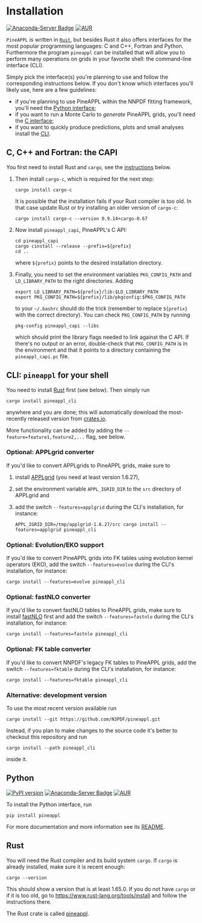 # Installation

[![Anaconda-Server Badge](https://anaconda.org/conda-forge/pineappl/badges/installer/conda.svg)](https://anaconda.org/conda-forge/pineappl)
[![AUR](https://img.shields.io/aur/version/pineappl)](https://aur.archlinux.org/packages/pineappl)

`PineAPPL` is written in [`Rust`](https://www.rust-lang.org/), but besides Rust
it also offers interfaces for the most popular programming languages: C and
C++, Fortran and Python. Furthermore the program `pineappl` can be installed
that will allow you to perform many operations on grids in your favorite shell:
the command-line interface (CLI).

Simply pick the interface(s) you're planning to use and follow the
corresponding instructions below. If you don't know which interfaces you'll
likely use, here are a few guidelines:

- if you're planning to use PineAPPL within the NNPDF fitting framework, you'll
  need the [Python interface](#python);
- if you want to run a Monte Carlo to *generate* PineAPPL grids, you'll need
  the [C interface](#c-c-and-fortran-the-capi);
- if you want to quickly produce predictions, plots and small analyses install
  the [CLI](#cli-pineappl-for-your-shell).

## C, C++ and Fortran: the CAPI

You first need to install Rust and `cargo`, see the [instructions](#rust)
below.

1. Then install `cargo-c`, which is required for the next step:

       cargo install cargo-c

   It is possible that the installation fails if your Rust compiler is too old.
   In that case update Rust or try installing an older version of `cargo-c`:

       cargo install cargo-c --version 0.9.14+cargo-0.67

2. Now install `pineappl_capi`, PineAPPL's C API:

       cd pineappl_capi
       cargo cinstall --release --prefix=${prefix}
       cd ..

   where `${prefix}` points to the desired installation directory.

3. Finally, you need to set the environment variables `PKG_CONFIG_PATH` and
   `LD_LIBRARY_PATH` to the right directories. Adding

       export LD_LIBRARY_PATH=${prefix}/lib:$LD_LIBRARY_PATH
       export PKG_CONFIG_PATH=${prefix}/lib/pkgconfig:$PKG_CONFIG_PATH

   to your `~/.bashrc` should do the trick (remember to replace `${prefix}` with
   the correct directory). You can check `PKG_CONFIG_PATH` by running

       pkg-config pineappl_capi --libs

   which should print the library flags needed to link against the C API. If
   there's no output or an error, double-check that `PKG_CONFIG_PATH` is in the
   environment and that it points to a directory containing the
   `pineappl_capi.pc` file.

## CLI: `pineappl` for your shell

You need to install [Rust](#rust) first (see below). Then simply run

    cargo install pineappl_cli

anywhere and you are done; this will automatically download the most-recently
released version from [crates.io](https://crates.io).

More functionality can be added by adding the `--feature=feature1,feature2,...`
flag, see below.

### Optional: APPLgrid converter

If you'd like to convert APPLgrids to PineAPPL grids, make sure to

1. install [APPLgrid](https://applgrid.hepforge.org/) (you need at least
   version 1.6.27),
2. set the environment variable `APPL_IGRID_DIR` to the `src` directory of
   APPLgrid and
3. add the switch `--features=applgrid` during the CLI's installation, for
   instance:

       APPL_IGRID_DIR=/tmp/applgrid-1.6.27/src cargo install --features=applgrid pineappl_cli

### Optional: Evolution/EKO support

If you'd like to convert PineAPPL grids into FK tables using evolution kernel
operators (EKO), add the switch `--features=evolve` during the CLI's
installation, for instance:

    cargo install --features=evolve pineappl_cli

### Optional: fastNLO converter

If you'd like to convert fastNLO tables to PineAPPL grids, make sure to install
[fastNLO](https://fastnlo.hepforge.org/) first and add the switch
`--features=fastnlo` during the CLI's installation, for instance:

    cargo install --features=fastnlo pineappl_cli

### Optional: FK table converter

If you'd like to convert NNPDF's legacy FK tables to PineAPPL grids, add the switch
`--features=fktable` during the CLI's installation, for instance:

    cargo install --features=fktable pineappl_cli

### Alternative: development version

To use the most recent version available run

    cargo install --git https://github.com/N3PDF/pineappl.git

Instead, if you plan to make changes to the source code it's better to checkout
this repository and run

    cargo install --path pineappl_cli

inside it.

## Python

[![PyPI version](https://badge.fury.io/py/pineappl.svg)](https://badge.fury.io/py/pineappl)
[![Anaconda-Server Badge](https://anaconda.org/conda-forge/pineappl/badges/installer/conda.svg)](https://anaconda.org/conda-forge/pineappl)
[![AUR](https://img.shields.io/aur/version/pineappl)](https://aur.archlinux.org/packages/pineappl)

To install the Python interface, run

    pip install pineappl

For more documentation and more information see its
[README](../pineappl_py/README.md).

## Rust

You will need the Rust compiler and its build system `cargo`. If `cargo` is
already installed, make sure it is recent enough:

    cargo --version

This should show a version that is at least 1.65.0. If you do not have `cargo`
or if it is too old, go to <https://www.rust-lang.org/tools/install> and follow
the instructions there.

The Rust crate is called [pineappl](https://docs.rs/pineappl/latest/pineappl/).
